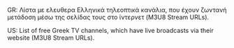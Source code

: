 GR: Λίστα με ελευθερα Ελληνικά τηλεοπτικά κανάλια, 
που έχουν ζωντανή μετάδοση μέσω της σελίδας τους στο ίντερνετ (M3U8 Stream URLs). 

US: List of free Greek TV channels,
which have live broadcasts via their website (M3U8 Stream URLs).
